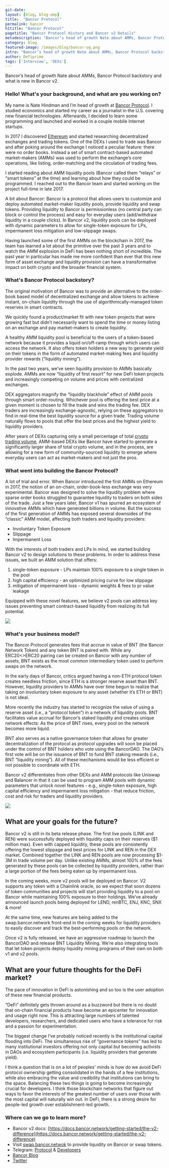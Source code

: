 ```yaml
---
git-date:
layout: [blog, blog-amp]
title:  "Bancor Protocol"
permalink: bancor
h1title: "Bancor Protocol"
pagetitle: "Bancor Protocol History and Bancor v2 Details"
metadescription: "Bancor’s head of growth Nate about AMMs, Bancor Protocol backstory and what is new in Bancor v2"
category: blog
featured-image: /images/blog/bancor-og.png
intro: "Bancor’s head of growth Nate about AMMs, Bancor Protocol backstory and what is new in Bancor v2"
author: Defiprime
tags: ['Interview', 'DEXs']
---
```

Bancor’s head of growth Nate about AMMs, Bancor Protocol backstory and what is new in Bancor v2.


### Hello! What's your background, and what are you working on?

My name is Nate Hindman and I’m head of growth at [Bancor Protocol](https://www.bancor.network/). I studied economics and started my career as a journalist in the U.S. covering new financial technologies. Afterwards, I decided to learn some programming and launched and worked in a couple mobile Internet startups.

In 2017 I discovered [Ethereum](/ethereum) and started researching decentralized exchanges and trading tokens. One of the DEXs I used to trade was Bancor and after poking around the exchange I noticed a peculiar feature: there were no order books. Instead a set of smart contract-based automated market-makers (AMMs) was used to perform the exchange’s core operations, like listing, order-matching and the circulation of trading fees.

I started reading about AMM liquidity pools (Bancor called them “relays” or “smart tokens” at the time) and learning about how they could be programmed. I reached out to the Bancor team and started working on the project full-time in late 2017.

A bit about Bancor: Bancor is a protocol that allows users to customize and deploy automated market-maker liquidity pools, provide liquidity and swap tokens. Providing liquidity to Bancor is permissionless (no central party can block or control the process) and easy for everyday users (add/withdraw liquidity in a couple clicks). In Bancor v2, liquidity pools can be deployed with dynamic parameters to allow for single-token exposure for LPs, impermanent loss mitigation and low-slippage swaps.

Having launched some of the first AMMs on the blockchain in 2017, the team has learned a lot about the primitive over the past 3 years and to watch the AMM explosion in DeFi has been nothing short of incredible. The past year in particular has made me more confident than ever that this new form of asset exchange and liquidity provision can have a transformative impact on both crypto and the broader financial system.  


### What's Bancor Protocol backstory?

The original motivation of Bancor was to provide an alternative to the order-book based model of decentralized exchange and allow tokens to achieve instant, on-chain liquidity through the use of algorithmically-managed token reserves in smart contracts.

We quickly found a product/market fit with new token projects that were growing fast but didn’t necessarily want to spend the time or money listing on an exchange and pay market-makers to create liquidity.

A healthy AMM liquidity pool is beneficial to the users of a token-based network because it provides a liquid on/off-ramp through which users can access the network. It also offers token holders a new way to generate yield on their tokens in the form of automated market-making fees and liquidity provider rewards (“liquidity mining”).

In the past two years, we’ve seen liquidity provision to AMMs basically explode. AMMs are now “liquidity of first resort” for new DeFi token projects and increasingly competing on volume and prices with centralized exchanges.

DEX aggregators magnify the “liquidity blackhole” effect of AMM pools through smart order-routing. Whichever pool is offering the best price at a given moment is chosen to fill the trade and wins the trading fee. DEX traders are increasingly exchange-agnostic, relying on these aggregators to find in real-time the best liquidity source for a given trade. Trading volume naturally flows to pools that offer the best prices and the highest yield to liquidity providers.

After years of DEXs capturing only a small percentage of total [crypto trading volume](/dex-volume), AMM-based DEXs like Bancor have started to generate a significantly larger share of total crypto volume, and in the process, are allowing for a new form of community-sourced liquidity to emerge where everyday users can act as market-makers and not just the pros.


### What went into building the Bancor Protocol?

A lot of trial and error. When Bancor introduced the first AMMs on Ethereum in 2017, the notion of an on-chain, order-book-less exchange was very experimental. Bancor was designed to solve the liquidity problem where sparse order books struggled to guarantee liquidity to traders on both sides of the trade. Just a few years later, Bancor v1 has spurred an ecosystem of innovative AMMs which have generated billions in volume. But the success of the first generation of AMMs has exposed several downsides of the “classic” AMM model, affecting both traders and liquidity providers:‌

*   Involuntary Token Exposure
*   Slippage
*   Impermanent Loss

With the interests of both traders and LPs in mind, we started building Bancor v2 to design solutions to these problems. In order to address these issues, we built an AMM solution that offers:

1. single-token exposure - LPs maintain 100% exposure to a single token in the pool
2. high capital efficiency - an optimized pricing curve for low slippage
3. mitigation of impermanent loss - dynamic weights & fees to pr value leakage

Equipped with these novel features, we believe v2 pools can address key issues preventing smart contract-based liquidity from realizing its full potential.

![](/images/blog/data_page.png)

### What's your business model?

The Bancor Protocol generates fees that accrue in value of BNT (the Bancor Network Token) and any token BNT is paired with. While any ERC20&lt;>ERC20 pairing can be created on Bancor with any number of assets, BNT exists as the most common intermediary token used to perform swaps on the network.

In the early days of Bancor, critics argued having a non-ETH protocol token creates needless friction, since ETH is a stronger reserve asset than BNT. However, liquidity providers to AMMs have over time begun to realize that taking on involuntary token exposure to any asset (whether it’s ETH or BNT) is not ideal.  

More recently the industry has started to recognize the value of using a reserve asset (i.e., a “protocol token”) in a network of liquidity pools. BNT facilitates value accrual for Bancor’s staked liquidity and creates unique network effects: As the price of BNT rises, every pool on the network becomes more liquid.

BNT also serves as a native governance token that allows for greater decentralization of the protocol as protocol upgrades will soon be placed under the control of BNT holders who vote using the BancorDAO. The DAO’s first vote will be on the issuance of BNT to fund BNT staking rewards (i.e., BNT “liquidity mining”). All of these mechanisms would be less efficient or not possible to coordinate with ETH.

Bancor v2 differentiates from other DEXs and AMM protocols like Uniswap and Balancer in that it can be used to program AMM pools with dynamic parameters that unlock novel features - e.g., single-token exposure, high capital efficiency and impermanent loss mitigation - that reduce friction, cost and risk for traders and liquidity providers.

![](/images/blog/add_liq.png)

## What are your goals for the future?

Bancor v2 is still in its beta release phase. The first live pools (LINK and REN) were successfully deployed with liquidity caps on their reserves ($1 million max). Even with capped liquidity, these pools are consistently offering the lowest slippage and best prices for LINK and REN in the DEX market. Combined together the LINK and REN pools are now processing $1-3M in trade volume per day. Unlike existing AMMs, almost 100% of the fees generated by these pools can be collected by liquidity providers, rather than a large portion of the fees being eaten up by impermanent loss.

In the coming weeks, more v2 pools will be deployed on Bancor. V2 supports any token with a Chainlink oracle, so we expect that soon dozens of token communities and projects will start providing liquidity to a pool on Bancor while maintaining 100% exposure to their holdings. We’ve already announced launch pools being deployed for LEND, renBTC, ENJ, KNC, SNX & more!

At the same time, new features are being added to the swap.bancor.network front-end in the coming weeks for liquidity providers to easily discover and track the best-performing pools on the network.

Once v2 is fully released, we have an aggressive roadmap to launch the BancorDAO and release BNT Liquidity Mining. We’re also integrating tools that let token projects deploy liquidity mining programs of their own on both v1 and v2 pools.

## What are your future thoughts for the DeFi market?

The pace of innovation in DeFi is astonishing and so too is the user adoption of these new financial products.   

“DeFi” definitely gets thrown around as a buzzword but there is no doubt that on-chain financial products have become an epicenter for innovation and usage right now. This is attracting large numbers of talented developers, researchers, and dedicated users who have a tolerance for risk and a passion for experimentation.  

The biggest change I’ve probably noticed recently is the institutional capital flooding into DeFi. The simultaneous rise of “governance tokens” has led to many institutional investors offering not only capital but becoming activists in DAOs and ecosystem participants (i.e. liquidity providers that generate yield).

I think a question that is on a lot of peoples' minds is how do we avoid DeFi protocol ownership getting consolidated in the hands of a few institutions, while also embracing the value and credibility that institutions can bring to the space. Balancing these two things is going to become increasingly crucial for developers. I think those blockchain networks that figure out ways to favor the interests of the greatest number of users over those with the most capital will naturally win out. In DeFi, there is a strong desire for people-led growth over establishment-led growth.  


### Where can we go to learn more?

- Bancor v2 docs: [https://docs.bancor.network/getting-started/the-v2-difference](https://docs.bancor.network/getting-started/the-v2-difference)
- Visit [swap.bancor.netwok](https://swap.bancor.network/) to provide liquidity on Bancor or swap tokens.
- Telegram: [Protocol](http://t.me/bancor) & [Developers](http://t.me/bancordevelopers)
- [Bancor Blog](https://blog.bancor.network/)
- [Twitter](https://twitter.com/Bancor)
